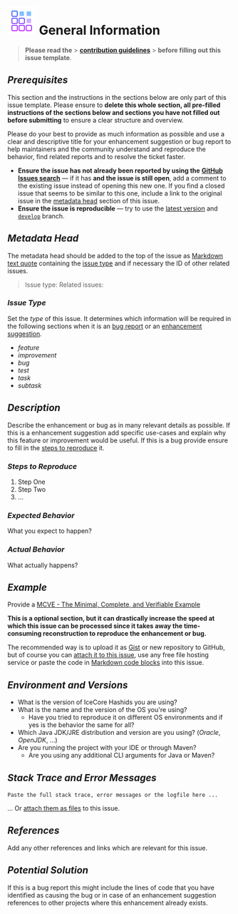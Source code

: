 # ![image info](/docs/assets/icons/icons8-editor-64.png) General Information

> **Please read the** >
> [**contribution guidelines**](https://github.com/AlexRogalskiy/java-patterns/blob/master/docs/contributing/info.md) >
> **before filling out this issue template**.

## *Prerequisites*

This section and the instructions in the sections below are only part of this issue template. Please ensure to
**delete this whole section, all pre-filled instructions of the sections below and sections you have not
filled out before submitting** to ensure a clear structure and overview.

Please do your best to provide as much information as possible and use a clear and descriptive title for your
enhancement suggestion or bug report to help maintainers and the community understand and reproduce the
behavior, find related reports and to resolve the ticket faster.

- **Ensure the issue has not already been reported by using the**
  [**GitHub Issues search**](https://github.com/AlexRogalskiy/java-patterns/issues) — if it has **and the
  issue is still open**, add a comment to the existing issue instead of opening this new one. If you find a
  closed issue that seems to be similar to this one, include a link to the original issue in the
  [metadata head](info.md#metadata-head) section of this issue.
- **Ensure the issue is reproducible** — try to use the
  [latest version](https://github.com/AlexRogalskiy/java-patterns/releases/latest) and
  [`develop`](https://github.com/AlexRogalskiy/java-patterns/tree/develop) branch.

## *Metadata Head*

The metadata head should be added to the top of the issue as
[Markdown text quote](https://help.github.com/articles/basic-writing-and-formatting-syntax) containing the
[issue type](info.md#issue-type) and if necessary the ID of other related issues.

> Issue type: Related issues:

### *Issue Type*

Set the *type* of this issue. It determines which information will be required in the following sections when
it is an [bug report](https://github.com/AlexRogalskiy/java-patterns/blob/master/docs/reporting/bug_report.md)
or an
[enhancement suggestion](https://github.com/AlexRogalskiy/java-patterns/blob/master/docs/reporting/feature_request_template.md).

- *feature*
- *improvement*
- *bug*
- *test*
- *task*
- *subtask*

## *Description*

Describe the enhancement or bug as in many relevant details as possible. If this is a enhancement suggestion
add specific use-cases and explain why this feature or improvement would be useful. If this is a bug provide
ensure to fill in the [steps to reproduce](info.md#steps-to-reproduce) it.

### *Steps to Reproduce*

1. Step One
2. Step Two
3. ...

### *Expected Behavior*

What you expect to happen?

### *Actual Behavior*

What actually happens?

## *Example*

Provide a
[MCVE - The Minimal, Complete, and Verifiable Example](https://github.com/AlexRogalskiy/java-patterns/blob/master/docs/reporting/custom_report.md)

**This is a optional section, but it can drastically increase the speed at which this issue can be processed
since it takes away the time-consuming reconstruction to reproduce the enhancement or bug.**

The recommended way is to upload it as [Gist](https://gist.github.com) or new repository to GitHub, but of
course you can
[attach it to this issue](https://help.github.com/articles/file-attachments-on-issues-and-pull-requests), use
any free file hosting service or paste the code in
[Markdown code blocks](https://help.github.com/articles/basic-writing-and-formatting-syntax) into this issue.

## *Environment and Versions*

- What is the version of IceCore Hashids you are using?
- What is the name and the version of the OS you're using?
  - Have you tried to reproduce it on different OS environments and if yes is the behavior the same for
    all?
- Which Java JDK/JRE distribution and version are you using? (*Oracle*, *OpenJDK*, ...)
- Are you running the project with your IDE or through Maven?
  - Are you using any additional CLI arguments for Java or Maven?

## *Stack Trace and Error Messages*

```text
Paste the full stack trace, error messages or the logfile here ...
```

... Or [attach them as files](https://help.github.com/articles/file-attachments-on-issues-and-pull-requests)
to this issue.

## *References*

Add any other references and links which are relevant for this issue.

## *Potential Solution*

If this is a bug report this might include the lines of code that you have identified as causing the bug or in
case of an enhancement suggestion references to other projects where this enhancement already exists.
